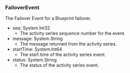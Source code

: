 ### FailoverEvent
The Failover Event for a Blueprint failover.

- seq: System.Int32
  - The activity series sequence number for the event.
- message: System.String
  - The message returned from the activity series.
- startTime: System.Int64
  - The start time of the activity series event.
- status: System.String
  - The status of the activity series event.
